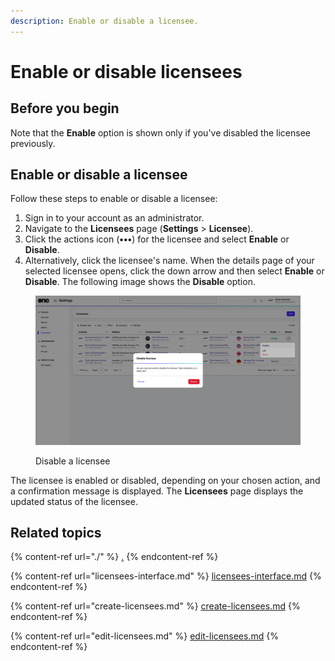 ```yaml
---
description: Enable or disable a licensee.
---
```


# Enable or disable licensees

## **Before you begin**

Note that the **Enable** option is shown only if you've disabled the licensee previously.

## **Enabl**e **or disable a** licensee

Follow these steps to enable or disable a licensee:

1. Sign in to your account as an administrator.
2. Navigate to the **Licensees** page (**Settings** > **Licensee**).
3. Click the actions icon (**•••**) for the licensee and select **Enable** or **Disable**. &#x20;
4. Alternatively, click the licensee's name. When the details page of your selected licensee opens, click the down arrow and then select **Enable** or **Disable**. The following image shows the **Disable** option.&#x20;

<figure><img src="../../../.gitbook/assets/image (427).png" alt=""><figcaption><p>Disable a licensee</p></figcaption></figure>

The licensee is enabled or disabled, depending on your chosen action, and a confirmation message is displayed. The **Licensees** page displays the updated status of the licensee.

## Related topics

{% content-ref url="./" %}
[.](./)
{% endcontent-ref %}

{% content-ref url="licensees-interface.md" %}
[licensees-interface.md](licensees-interface.md)
{% endcontent-ref %}

{% content-ref url="create-licensees.md" %}
[create-licensees.md](create-licensees.md)
{% endcontent-ref %}

{% content-ref url="edit-licensees.md" %}
[edit-licensees.md](edit-licensees.md)
{% endcontent-ref %}

